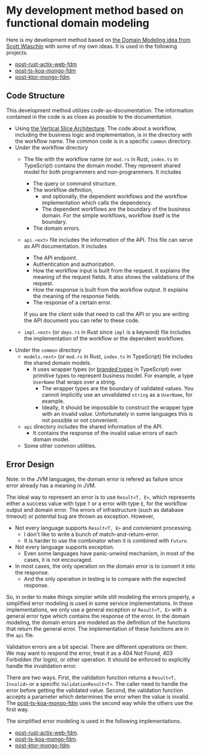 # My development method based on functional domain modeling

Here is my development method based on [the Domain Modeling idea from Scott Wlaschin](https://pragprog.com/titles/swdddf/domain-modeling-made-functional/) with some of my own ideas. It is used in the following projects.

- [post-rust-actix-web-fdm](services/post-rust-actix-web-fdm)
- [post-ts-koa-mongo-fdm](services/post-ts-koa-mongo-fdm)
- [post-ktor-mongo-fdm](./services/post-ktor-mongo-fdm).

## Code Structure

This development method utilizes code-as-documentation. The information contained in the code is as close as possible to the documentation.

* Using [the Vertical Slice Architecture](https://jimmybogard.com/vertical-slice-architecture/). The code about a workflow, including the business logic and implementation, is in the directory with the workflow name. The common code is in a specific `common` directory.
* Under the workflow directory
    * The file with the workflow name (or `mod.rs` in Rust, `index.ts` in TypeScript) contains the domain model. They represent shared model for both programmers and non-programmers. It includes
      * The query or command structure.
      * The workflow definition,
        * and optionally, the dependent workflows and the workflow implementation which calls the dependency.
        * The dependent workflows are the boundary of the business domain. For the simple workflows, workflow itself is the boundary.
      * The domain errors.
    * `api.<ext>` file includes the information of the API. This file can serve as API documentation. It includes
      * The API endpoint.
      * Authentication and authorization.
      * How the workflow input is built from the request. It explains the meaning of the request fields. It also shows the validations of the request.
      * How the response is built from the workflow output. It explains the meaning of the response fields.
      * The response of a certain error.

      If you are the client side that need to call the API
      or you are writing the API document you can refer to these code.
    * `impl.<ext>` (or `deps.rs` in Rust since `impl` is a keyword) file includes the implementation of the workflow or the dependent workflows.
* Under the `common` directory
    * `models.<ext>` (or `mod.rs` in Rust, `index.ts` in TypeScript) file includes the shared domain models.
      * It uses wrapper types (or [branded types](https://www.typescriptlang.org/play?q=370#example/nominal-typing) in TypeScript) over primitive types to represent business model. For example, a type `UserName` that wraps over a string.
        * The wrapper types are the boundary of validated values. You cannot implicitly use an unvalidated `string` as a `UserName`, for example.
        * Ideally, it should be impossible to construct the wrapper type with an invalid value. Unfortunately in some languages this is not possible or not convenient.
    * `api` directory includes the shared information of the API.
      * It contains the response of the invalid value errors of each domain model.
    * Some other common utilities.

## Error Design

Note: in the JVM languages, the domain error is refered as failure since error already has a meaning in JVM.

The ideal way to represent an error is to use `Result<T, E>`, which represents either a success value with type `T` or a error with type `E`, for the workflow output and domain error. The errors of infrastructure (such as database timeout) or potential bug are thrown as exception. However,

* Not every language supports `Result<T, E>` and convienient processing.
  * I don't like to write a bunch of match-and-return-error.
  * It is harder to use the combinator when it is combined with `Future`.
* Not every language supports exception.
  * Even some languages have panic-unwind mechanism, in most of the cases, it is not encouraged.
* In most cases, the only operation on the domain error is to convert it into the response.
  * And the only operation in testing is to compare with the expected response.

So, in order to make things simpler while still modeling the errors properly, a simplified error modeling is used in some service implementations. In these implementations, we only use a general exception or `Result<T, E>` with a general error type which contains the response of the error. In the domain modeling, the domain errors are modeled as the definition of the functions that return the general error. The implementation of these functions are in the `api` file.

Validation errors are a bit special. There are different operations on them. We may want to respond the error, treat it as a 404 Not Found, 403 Forbidden (for login), or other operation. It should be enforced to explicitly handle the invalidation error.

There are two ways. First, the validation function returns a `Result<T, Invalid>` or a specific `ValidationResult<T>`. The caller need to handle the error before getting the validated value. Second, the validation function accepts a parameter which determines the error when the value is invalid. The [post-ts-koa-mongo-fdm](./services/post-ts-koa-mongo-fdm) uses the second way while the others use the first way.

The simplified error modeling is used in the following implementations.

- [post-rust-actix-web-fdm](./services/post-rust-actix-web-fdm).
- [post-ts-koa-mongo-fdm](./services/post-ts-koa-mongo-fdm).
- [post-ktor-mongo-fdm](./services/post-ktor-mongo-fdm).
